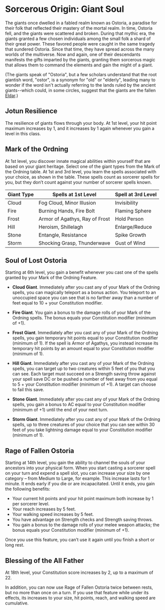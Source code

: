 # Sorcerous Origin: Giant Soul
The giants once dwelled in a fabled realm known as Ostoria, a paradise for their folk that reflected their mastery of the mortal realm. In time, Ostoria fell, and the giants were scattered and broken. During that mythic era, the giants granted a few chosen individuals among the small folk a shard of their great power. These favored people were caught in the same tragedy that sundered Ostoria. Since that time, they have spread across the many worlds of the multiverse. Now and again, one of their descendants manifests the gifts imparted by the giants, granting them sorcerous magic that allows them to command the elements and gain the might of a giant.

(The giants speak of "Ostoria", but a few scholars understand that the root giantish word, "ostor", is a synonym for "old" or "elderly", leading many to wonder if the word isn't actually referring to the lands ruled by the ancient giants--which could, in some circles, suggest that the giants are the fallen [Eldar](/Races/Eldar.md).)

## Jotun Resilience
The resilience of giants flows through your body. At 1st level, your hit point maximum increases by 1, and it increases by 1 again whenever you gain a level in this class.

## Mark of the Ordning
At 1st level, you discover innate magical abilities within yourself that are based on your giant heritage. Select one of the giant types from the Mark of the Ordning table. At 1st and 3rd level, you learn the spells associated with your choice, as shown in the table. These spells count as sorcerer spells for you, but they don’t count against your number of sorcerer spells known.

Giant Type|Spells at 1st Level|Spell at 3rd Level
----------|-------------------|------------------
Cloud|Fog Cloud, Minor Illusion|Invisibility
Fire|Burning Hands, Fire Bolt|Flaming Sphere
Frost|Armor of Agathys, Ray of Frost|Hold Person
Hill|Heroism, Shillelagh|Enlarge/Reduce
Stone|Entangle, Resistance|Spike Growth
Storm|Shocking Grasp, Thunderwave|Gust of Wind

## Soul of Lost Ostoria
Starting at 6th level, you gain a benefit whenever you cast one of the spells granted by your Mark of the Ordning Feature.

* **Cloud Giant**. Immediately after you cast any of your Mark of the Ordning spells, you can magically teleport as a bonus action. You teleport to an unoccupied space you can see that is no farther away than a number of feet equal to 10 + your Constitution modifier.

* **Fire Giant**. You gain a bonus to the damage rolls of your Mark of the Ordning spells. The bonus equals your Constitution modifier (minimum of +1).

* **Frost Giant**. Immediately after you cast any of your Mark of the Ordning spells, you gain temporary hit points equal to your Constitution modifier (minimum of 1). If the spell is Armor of Agathys, you instead increase its temporary hit points by an amount equal to your Constitution modifier (minimum of 1).

* **Hill Giant**. Immediately after you cast any of your Mark of the Ordning spells, you can target up to two creatures within 5 feet of you that you can see. Each target must succeed on a Strength saving throw against your spell save DC or be pushed a number of feet away from you equal to 5 + your Constitution modifier (minimum of +1). A target can choose to fail this save.

* **Stone Giant**. Immediately after you cast any of your Mark of the Ordning spells, you gain a bonus to AC equal to your Constitution modifier (minimum of +1) until the end of your next turn.

* **Storm Giant**. Immediately after you cast any of your Mark of the Ordning spells, up to three creatures of your choice that you can see within 30 feet of you take lightning damage equal to your Constitution modifier (minimum of 1).

## Rage of Fallen Ostoria
Starting at 14th level, you gain the ability to channel the souls of your ancestors into your physical form. When you start casting a sorcerer spell on your turn and expend a spell slot, you can increase your size by one category – from Medium to Large, for example. This increase lasts for 1 minute. It ends early if you die or are incapacitated. Until it ends, you gain the following benefits:

* Your current hit points and your hit point maximum both increase by 1 per sorcerer level.
* Your reach increases by 5 feet.
* Your walking speed increases by 5 feet.
* You have advantage on Strength checks and Strength saving throws.
* You gain a bonus to the damage rolls of your melee weapon attacks; the bonus equals your Constitution modifier (minimum of +1).

Once you use this feature, you can’t use it again until you finish a short or long rest.

## Blessing of the All Father
At 18th level, your Constitution score increases by 2, up to a maximum of 22.

In addition, you can now use Rage of Fallen Ostoria twice between rests, but no more than once on a turn. If you use that feature while under its effects, its increases to your size, hit points, reach, and walking speed are cumulative.
